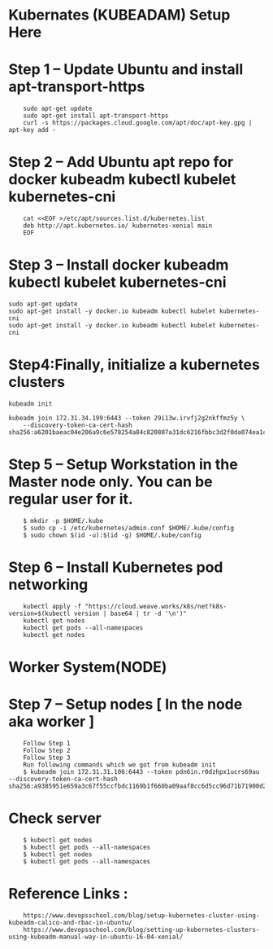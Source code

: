 # Kubernates (KUBEADAM) Setup Here 

# Step 1 – Update Ubuntu and install apt-transport-https
		sudo apt-get update
		sudo apt-get install apt-transport-https
		curl -s https://packages.cloud.google.com/apt/doc/apt-key.gpg | apt-key add -



# Step 2 – Add Ubuntu apt repo for docker kubeadm kubectl kubelet kubernetes-cni

		cat <<EOF >/etc/apt/sources.list.d/kubernetes.list
		deb http://apt.kubernetes.io/ kubernetes-xenial main
		EOF


# Step 3 – Install docker kubeadm kubectl kubelet kubernetes-cni

	sudo apt-get update
	sudo apt-get install -y docker.io kubeadm kubectl kubelet kubernetes-cni
	sudo apt-get install -y docker.io kubeadm kubectl kubelet kubernetes-cni


# Step4:Finally, initialize a kubernetes clusters

	kubeadm init

	kubeadm join 172.31.34.199:6443 --token 29i13w.irvfj2g2nkffmz5y \
		--discovery-token-ca-cert-hash sha256:a6201baeac04e206a9c6e578254a84c820807a31dc6216fbbc3d2f0da074ea1c


# Step 5 – Setup Workstation in the Master node only. You can be regular user for it.
		$ mkdir -p $HOME/.kube
		$ sudo cp -i /etc/kubernetes/admin.conf $HOME/.kube/config
		$ sudo chown $(id -u):$(id -g) $HOME/.kube/config

# Step 6 – Install Kubernetes pod networking
		kubectl apply -f "https://cloud.weave.works/k8s/net?k8s-version=$(kubectl version | base64 | tr -d '\n')"
		kubectl get nodes
		kubectl get pods --all-namespaces
		kubectl get nodes


# Worker System(NODE) 

# Step 7 – Setup nodes [ In the node aka worker ]

		Follow Step 1 
		Follow Step 2
		Follow Step 3
		Run following commands which we got from kubeadm init
		$ kubeadm join 172.31.31.106:6443 --token pdn6in.r0dzhpx1ucrs69au --discovery-token-ca-cert-hash sha256:a9385951e659a3c67f55ccfbdc1169b1f660ba09aaf8cc6d5cc96d71b71900d2
		
# Check server 
		$ kubectl get nodes
		$ kubectl get pods --all-namespaces
		$ kubectl get nodes
		$ kubectl get pods --all-namespaces


# Reference Links :
		https://www.devopsschool.com/blog/setup-kubernetes-cluster-using-kubeadm-calico-and-rbac-in-ubuntu/
		https://www.devopsschool.com/blog/setting-up-kubernetes-clusters-using-kubeadm-manual-way-in-ubuntu-16-04-xenial/

